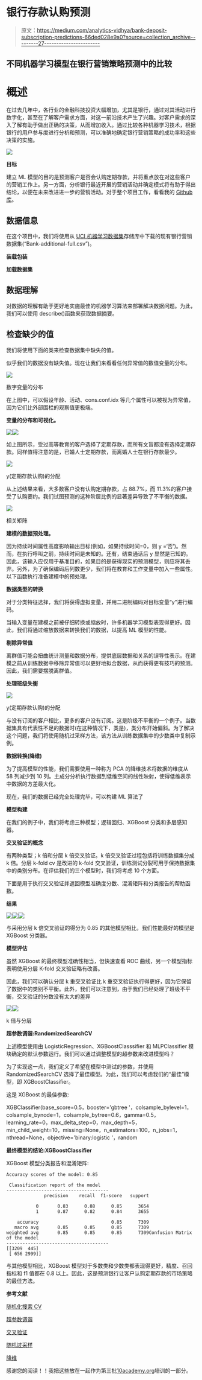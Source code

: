 # 银行存款认购预测

> 原文：<https://medium.com/analytics-vidhya/bank-deposit-subscription-predictions-66ded028e9a0?source=collection_archive---------27----------------------->

## 不同机器学习模型在银行营销策略预测中的比较

# **概述**

在过去几年中，各行业的金融科技投资大幅增加，尤其是银行，通过对其活动进行数字化，甚至在了解客户需求方面，对这一前沿技术产生了兴趣。对客户需求的深入了解有助于做出正确的决策，从而增加收入。通过比较各种机器学习技术，根据银行的用户参与度进行分析和预测，可以准确地确定银行营销策略的成功率和这些决策的实施。

![](img/0a1a8bdfb80178e6d3720d0a895354c9.png)

**目标**

建立 ML 模型的目的是预测客户是否会认购定期存款，并将重点放在对这些客户的营销工作上。另一方面，分析银行最近开展的营销活动并确定模式将有助于得出结论，以便在未来改进进一步的营销活动。对于整个项目工作，看看我的 [Github 库](https://github.com/Bessy-Mukaria/Bank-Deposit-Subscription-Prediction.git)。

## 数据信息

在这个项目中，我们将使用从 [UCI 机器学习数据集](http://archive.ics.uci.edu/ml/datasets/Bank+Marketing)存储库中下载的现有银行营销数据集(“Bank-additional-full.csv”)。

**装载包装**

**加载数据集**

## 数据理解

对数据的理解有助于更好地实施最佳的机器学习算法来部署解决数据问题。为此，我们可以使用 describe()函数来获取数据摘要。

## 检查缺少的值

我们将使用下面的类来检查数据集中缺失的值。

似乎我们的数据没有缺失值。现在让我们来看看任何异常值的数值变量的分布。

![](img/acae3dacf54b9307da06baac08d2ccc5.png)

数字变量的分布

在上图中，可以假设年龄、活动、cons.conf.idx 等几个属性可以被视为异常值，因为它们比外部围栏的观察值更极端。

**变量的分布和可视化。**

![](img/3e8770c69bb1cffd75e934215b7218d6.png)![](img/1ad260efb124d763b244ce1222114f1f.png)

如上图所示，受过高等教育的客户选择了定期存款，而所有文盲都没有选择定期存款。同样值得注意的是，已婚人士定期存款，而离婚人士在银行存款最少。

![](img/04ac5c03581127bc1808ac673c3bdbc2.png)

y(定期存款认购)的分配

从上述结果来看，大多数客户没有认购定期存款，占 88.7%，而 11.3%的客户接受了认购要约。我们试图预测的这种阶层比例的显著差异导致了不平衡的数据。

![](img/b5b1c0835fb405d868686986bc64eeb4.png)

相关矩阵

**建模的数据预处理。**

因为持续时间属性高度影响输出目标(例如，如果持续时间=0，则 y =‘否’)。然而，在执行呼叫之前，持续时间是未知的。还有，结束通话后 y 显然是已知的。因此，该输入应仅用于基准目的，如果目的是获得现实的预测模型，则应将其丢弃。另外，为了确保编码后列数更少，我们将在教育和工作变量中加入一些属性。以下函数执行准备建模中的预处理。

**数据类型的转换**

对于分类特征选择，我们将获得虚拟变量，并用二进制编码对目标变量“y”进行编码。

当输入变量在建模之前被仔细转换或缩放时，许多机器学习模型表现得更好。因此，我们将通过缩放数据来转换我们的数据，以提高 ML 模型的性能。

**剔除异常值**

离群值可能会扭曲统计测量和数据分布，提供底层数据和关系的误导性表示。在建模之前从训练数据中移除异常值可以更好地拟合数据，从而获得更有技巧的预测。因此，我们需要摆脱离群值。

**处理班级失衡**

![](img/9e8d2a4dbb876ef847980e77b8678962.png)

y(定期存款认购)的分配

与没有订阅的客户相比，更多的客户没有订阅。这是阶级不平衡的一个例子。当数据集具有代表性不足的数据时(在这种情况下，类是)，类分布开始偏斜。为了解决这个问题，我们将使用随机过采样方法，该方法从训练数据集中的少数类中复制示例。

**数据转换(降维)**

为了提高模型的性能，我们需要使用一种称为 PCA 的降维技术将数据的维度从 58 列减少到 10 列。主成分分析执行数据到低维空间的线性映射，使得低维表示中数据的方差最大化。

现在，我们的数据已经完全处理完毕，可以构建 ML 算法了

**模型构建**

在我们的例子中，我们将考虑三种模型；逻辑回归、XGBoost 分类和多层感知器。

**交叉验证的概念**

有两种类型；k 倍和分层 k 倍交叉验证。k 倍交叉验证过程包括将训练数据集分成 k 倍。分层 k-fold cv 是改进的 k-fold 交叉验证，训练测试分裂可用于保持数据集中的类别分布。在评估我们的三个模型时，我们将考虑 10 个方面。

下面是用于执行交叉验证并返回模型准确度分数、混淆矩阵和分类报告的帮助函数。

**结果**

![](img/0fe5cc069065b8a0ff22dcd0a0161e45.png)![](img/94e0fb5d648a186b16c2be708b06673c.png)![](img/cd9978e6bb4537fe567411c058670d62.png)

与采用分层 k 倍交叉验证的得分为 0.85 的其他模型相比，我们性能最好的模型是 XGBoost 分类器。

**模型评估**

虽然 XGBoost 的最终模型准确性相当，但快速查看 ROC 曲线，另一个模型指标表明使用分层 K-fold 交叉验证略有改善。

因此，我们可以确认分层 k 重交叉验证比 k 重交叉验证执行得更好，因为它保留了数据中的类别不平衡。此外，我们可以注意到，由于我们已经处理了班级不平衡，交叉验证的分数没有太大的差异

![](img/ca68d17af4807615c2d019c2b6af71a7.png)![](img/f4a91bf021266f4b08e98ed918e8751d.png)

k 倍与分层

**超参数调谐:RandomizedSearchCV**

上述模型使用由 LogisticRegression、XGBoostClasssifier 和 MLPClassifier 模块确定的默认参数运行。我们可以通过调整模型的超参数来改进模型吗？

为了实现这一点，我们定义了希望在模型中测试的参数，并使用 RandomizedSearchCV 选择了最佳模型。为此，我们可以考虑我们的“最佳”模型，即 XGBoostClassifier。

这是 XGBoost 的最佳参数:

XGBClassifier(base_score=0.5，booster='gbtree '，colsample_bylevel=1，
colsample_bynode=1，colsample_bytree=0.6，gamma=0.5，
learning_rate=0，max_delta_step=0，max_depth=5，
min_child_weight=10，missing=None，n_estimators=100，n_jobs=1，
nthread=None，objective='binary:logistic '，random

**最终模型的结论:XGBoostClassifier**

XGBoost 模型分类报告和混淆矩阵:

```
Accuracy scores of the model: 0.85

 Classification report of the model
--------------------------------------
              precision    recall  f1-score   support

           0       0.83      0.88      0.85      3654
           1       0.87      0.82      0.84      3655

    accuracy                           0.85      7309
   macro avg       0.85      0.85      0.85      7309
weighted avg       0.85      0.85      0.85      7309Confusion Matrix of the model
--------------------------------------
[[3209  445]
 [ 656 2999]]
```

与其他模型相比，XGBoost 模型对于多数类和少数类都表现得更好，精度、召回指标和 f1 值都在 0.8 以上。因此，这是预测银行让客户认购定期存款的市场策略的最佳方法。

**参考文献**

[随机化搜索 CV](https://scikit-learn.org/stable/modules/generated/sklearn.model_selection.RandomizedSearchCV.html)

[超参数调谐](https://www.analyticsvidhya.com/blog/2016/03/complete-guide-parameter-tuning-xgboost-with-codes-python/)

[交叉验证](/datadriveninvestor/k-fold-cross-validation-6b8518070833)

[随机过采样](https://machinelearningmastery.com/random-oversampling-and-undersampling-for-imbalanced-classification/)

[降维](https://www.analyticsvidhya.com/blog/2018/08/dimensionality-reduction-techniques-python/)

感谢您的阅读！！我把这些放在一起作为第三批[10academy.org](http://10academy.org)培训的一部分。